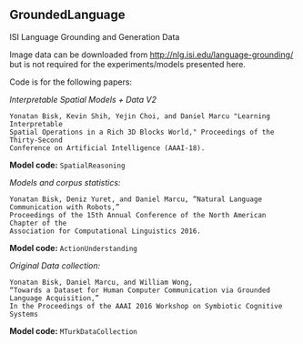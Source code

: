 ## GroundedLanguage
ISI Language Grounding and Generation Data

Image data can be downloaded from http://nlg.isi.edu/language-grounding/ but is not required for the experiments/models presented here.

Code is for the following papers:

*Interpretable Spatial Models + Data V2*

    Yonatan Bisk, Kevin Shih, Yejin Choi, and Daniel Marcu "Learning Interpretable 
    Spatial Operations in a Rich 3D Blocks World," Proceedings of the Thirty-Second 
    Conference on Artificial Intelligence (AAAI-18).

**Model code:** `SpatialReasoning`

*Models and corpus statistics:*

    Yonatan Bisk, Deniz Yuret, and Daniel Marcu, “Natural Language Communication with Robots,”
    Proceedings of the 15th Annual Conference of the North American Chapter of the 
    Association for Computational Linguistics 2016.

**Model code:** `ActionUnderstanding`

*Original Data collection:*

    Yonatan Bisk, Daniel Marcu, and William Wong, 
    “Towards a Dataset for Human Computer Communication via Grounded Language Acquisition,”
    In the Proceedings of the AAAI 2016 Workshop on Symbiotic Cognitive Systems

**Model code:** `MTurkDataCollection`
